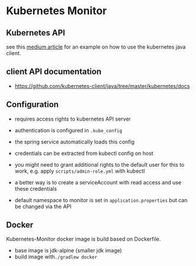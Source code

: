 # Kubernetes Monitor

## Kubernetes API
see this [medium article](https://medium.com/programming-kubernetes/building-stuff-with-the-kubernetes-api-part-2-using-java-ceb8a5ff7920) 
for an example on how to use the kubernetes java client.

## client API documentation 
* https://github.com/kubernetes-client/java/tree/master/kubernetes/docs

## Configuration
* requires access rights to kubernetes API server
* authentication is configured in `.kube_config`
* the spring service automatically loads this config
* credentials can be extracted from kubectl config on host
* you might need to grant additional rights to the default user for this to work, e.g. apply `scripts/admin-role.yml` with kubectl
* a better way is to create a serviceAccount with read access and use these credentials

* default namespace to monitor is set in `application.properties` but can be changed via the API 

## Docker
Kubernetes-Monitor docker image is build based on Dockerfile.
* base image is jdk-alpine (smaller jdk image)
* build image with`./gradlew docker`
